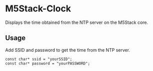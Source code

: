 # M5Stack-Clock

Displays the time obtained from the NTP server on the M5Stack core.

## Usage

Add SSID and password to get the time from the NTP server.

```
const char* ssid = "yourSSID";
const char* password = "yourPASSWORD";
```